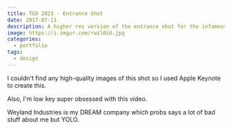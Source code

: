 ```yaml
---
title: TED 2023 - Entrance Shot
date: 2017-07-11
description: A higher res version of the entrance shot for the infamous TED 2023 video.
image: https://i.imgur.com/rwzl0iG.jpg
categories:
  - portfolio
tags:
  - design
---
```


I couldn't find any high-quality images of this shot so I used Apple Keynote to create this.

Also, I'm low key super obsessed with this video.

Weyland Industries is my DREAM company which probs says a lot of bad stuff about me but YOLO.
